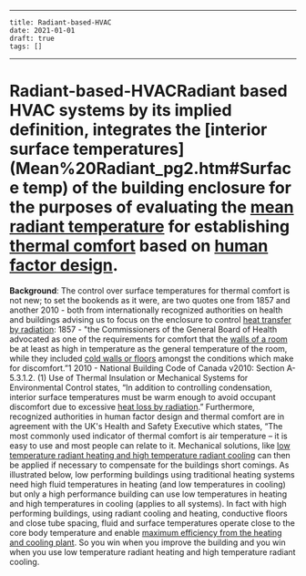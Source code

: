 
---
    title: Radiant-based-HVAC
    date: 2021-01-01    
    draft: true
    tags: []
---
# Radiant-based-HVACRadiant based HVAC systems by its implied definition, integrates the [interior surface temperatures](Mean%20Radiant_pg2.htm#Surface temp) of the building enclosure for the purposes of evaluating the [mean radiant temperature](http://www.healthyheating.com/Definitions/Mean%20Radiant.htm) for establishing [thermal comfort](http://www.healthyheating.com/Thermal-Comfort-in-Simple-Terms.htm) based on [human factor design](http://www.healthyheating.com/Definitions/enviro_ergo_def.htm).
**Background**: The control over surface temperatures for thermal comfort is not new; to set the bookends as it were, are two quotes one from 1857 and another 2010 - both from internationally recognized authorities on health and buildings advising us to focus on the enclosure to control [heat transfer by radiation](http://www.healthyheating.com/Definitions/heat-transfer-radiant.htm):
1857 - "the Commissioners of the General Board of Health advocated as one of the requirements for comfort that the [walls of a room](http://www.healthyheating.com/Definitions/Mean%20Radiant.htm) be at least as high in temperature as the general temperature of the room, while they included [cold walls or floors](http://www.healthyheating.com/Thermal_Comfort_Working_Copy/Definitions/floor_temps.htm) amongst the conditions which make for discomfort.”1
2010 - National Building Code of Canada v2010: Section A-5.3.1.2.
(1) Use of Thermal Insulation or Mechanical Systems for Environmental Control states, “In addition to controlling condensation, interior surface temperatures must be warm enough to avoid occupant discomfort due to excessive [heat loss by radiation](http://www.healthyheating.com/Definitions/heat-transfer-radiant.htm).”
Furthermore, recognized authorities in human factor design and thermal comfort are in agreement with the UK's Health and Safety Executive which states,
“The most commonly used indicator of thermal comfort is air temperature – it is easy to use and most people can relate to it.
Mechanical solutions, like [low temperature radiant heating and high temperature radiant cooling](http://www.healthyheating.com/IEQ_Radiant.htm#.VQi8Ao7F98E) can then be applied if necessary to compensate for the buildings short comings.
As illustrated below, low performing buildings using traditional heating systems need high fluid temperatures in heating (and low temperatures in cooling) but only a high performance building can use low temperatures in heating and high temperatures in cooling (applies to all systems).
In fact with high performing buildings, using radiant cooling and heating, conductive floors and close tube spacing, fluid and surface temperatures operate close to the core body temperature and enable [maximum efficiency from the heating and cooling plant](http://www.healthyheating.com/Radiant_Design_Guide/How-flooring-effects-efficiency.htm).
So you win when you improve the building and you win when you use low temperature radiant heating and high temperature radiant cooling.
